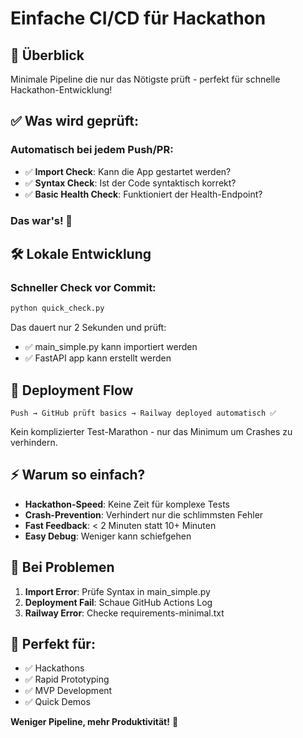 # Einfache CI/CD für Hackathon

## 🚀 Überblick

Minimale Pipeline die nur das Nötigste prüft - perfekt für schnelle Hackathon-Entwicklung!

## ✅ Was wird geprüft:

### Automatisch bei jedem Push/PR:
- ✅ **Import Check**: Kann die App gestartet werden?
- ✅ **Syntax Check**: Ist der Code syntaktisch korrekt?
- ✅ **Basic Health Check**: Funktioniert der Health-Endpoint?

### Das war's! 🎯

## 🛠️ Lokale Entwicklung

### Schneller Check vor Commit:
```bash
python quick_check.py
```

Das dauert nur 2 Sekunden und prüft:
- ✅ main_simple.py kann importiert werden
- ✅ FastAPI app kann erstellt werden

## 🚀 Deployment Flow

```
Push → GitHub prüft basics → Railway deployed automatisch ✅
```

Kein komplizierter Test-Marathon - nur das Minimum um Crashes zu verhindern.

## ⚡ Warum so einfach?

- **Hackathon-Speed**: Keine Zeit für komplexe Tests
- **Crash-Prevention**: Verhindert nur die schlimmsten Fehler
- **Fast Feedback**: < 2 Minuten statt 10+ Minuten
- **Easy Debug**: Weniger kann schiefgehen

## 🔧 Bei Problemen

1. **Import Error**: Prüfe Syntax in main_simple.py
2. **Deployment Fail**: Schaue GitHub Actions Log
3. **Railway Error**: Checke requirements-minimal.txt

## 🎯 Perfekt für:

- ✅ Hackathons
- ✅ Rapid Prototyping  
- ✅ MVP Development
- ✅ Quick Demos

**Weniger Pipeline, mehr Produktivität!** 🚀